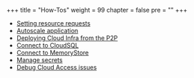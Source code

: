 +++
title = "How-Tos"
weight = 99
chapter = false
pre = ""
+++

* [Setting resource requests](./setting-resource-requests)
* [Autoscale application](./autoscale-app)
* [Deploying Cloud Infra from the P2P](./deploying-infrastructure)
* [Connect to CloudSQL](./connect-to-cloudsql)
* [Connect to MemoryStore](./connect-to-memstore)
* [Manage secrets](./manage-secrets)
* [Debug Cloud Access issues](./debug-cloud-access-issues)

